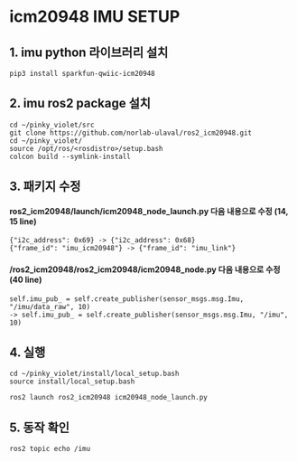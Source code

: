 # icm20948 IMU SETUP

## 1. imu python 라이브러리 설치
```
pip3 install sparkfun-qwiic-icm20948
```

## 2. imu ros2 package 설치
```
cd ~/pinky_violet/src
git clone https://github.com/norlab-ulaval/ros2_icm20948.git
cd ~/pinky_violet/
source /opt/ros/<rosdistro>/setup.bash
colcon build --symlink-install
```

## 3. 패키지 수정
#### ros2_icm20948/launch/icm20948_node_launch.py 다음 내용으로 수정 (14, 15 line)
```
{"i2c_address": 0x69} -> {"i2c_address": 0x68}
{"frame_id": "imu_icm20948"} -> {"frame_id": "imu_link"}
```
#### /ros2_icm20948/ros2_icm20948/icm20948_node.py 다음 내용으로 수정 (40 line)
```
self.imu_pub_ = self.create_publisher(sensor_msgs.msg.Imu, "/imu/data_raw", 10) 
-> self.imu_pub_ = self.create_publisher(sensor_msgs.msg.Imu, "/imu", 10)
```

## 4. 실행
```
cd ~/pinky_violet/install/local_setup.bash
source install/local_setup.bash
```
```
ros2 launch ros2_icm20948 icm20948_node_launch.py
```
## 5. 동작 확인 
```
ros2 topic echo /imu
```
